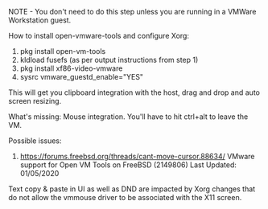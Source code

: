 NOTE - You don't need to do this step unless you are running in a VMWare Workstation guest.

How to install open-vmware-tools and configure Xorg:
1. pkg install open-vm-tools
2. kldload fusefs (as per output instructions from step 1)
3. pkg install xf86-video-vmware
4. sysrc vmware_guestd_enable="YES"

This will get you clipboard integration with the host, drag and drop and auto screen resizing.

What's missing:  Mouse integration.  You'll have to hit ctrl+alt to leave the VM.

Possible issues:
1. https://forums.freebsd.org/threads/cant-move-cursor.88634/
VMware support for Open VM Tools on FreeBSD (2149806)
Last Updated: 01/05/2020

Text copy & paste in UI as well as DND
are impacted by Xorg changes that do not allow
the vmmouse driver to be associated with the X11 screen.
